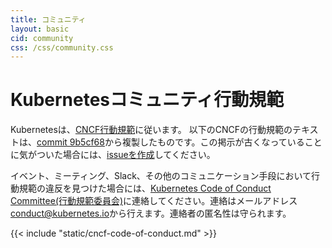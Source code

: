 ```yaml
---
title: コミュニティ
layout: basic
cid: community
css: /css/community.css
---
```


<div class="community_main">
<h1>Kubernetesコミュニティ行動規範</h1>

Kubernetesは、<a href="https://github.com/cncf/foundation/blob/master/code-of-conduct-languages/jp.md">CNCF行動規範</a>に従います。
以下のCNCFの行動規範のテキストは、<a href="https://github.com/cncf/foundation/blob/9b5cf683316d6f2a1cab51a73c08031331c78953/code-of-conduct-languages/jp.md">commit 9b5cf68</a>から複製したものです。この掲示が古くなっていることに気がついた場合には、<a href="https://github.com/kubernetes/website/issues/new">issueを作成</a>してください。

イベント、ミーティング、Slack、その他のコミュニケーション手段において行動規範の違反を見つけた場合には、<a href="https://git.k8s.io/community/committee-code-of-conduct">Kubernetes Code of Conduct Committee(行動規範委員会)</a>に連絡してください。連絡はメールアドレス<a href="mailto:conduct@kubernetes.io">conduct@kubernetes.io</a>から行えます。連絡者の匿名性は守られます。

<div class="cncf_coc_container">
{{< include "static/cncf-code-of-conduct.md" >}}
</div>
</div>
